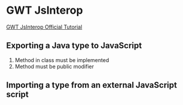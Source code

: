 # GWT JsInterop

[GWT JsInterop Official Tutorial](https://www.gwtproject.org/doc/latest/DevGuideCodingBasicsJsInterop.html)

## Exporting a Java type to JavaScript
1. Method in class must be implemented 
2. Method must be public modifier

## Importing a type from an external JavaScript script
